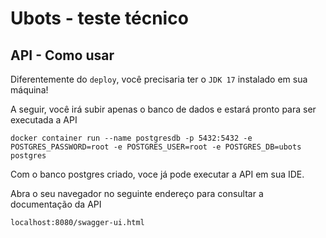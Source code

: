 # Ubots - teste técnico

## API - Como usar

Diferentemente do `deploy`, você precisaria ter o `JDK 17` instalado em sua máquina! 

A seguir, você irá subir apenas o banco de dados e estará pronto para ser executada a API 


```
docker container run --name postgresdb -p 5432:5432 -e POSTGRES_PASSWORD=root -e POSTGRES_USER=root -e POSTGRES_DB=ubots  postgres
```


Com o banco postgres criado, voce já pode executar a API em sua IDE.


Abra o seu navegador no seguinte endereço para consultar a documentação da API 

```
localhost:8080/swagger-ui.html
```


